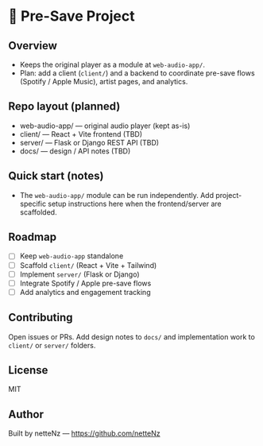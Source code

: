 # 🎵 Pre-Save Project


## Overview
- Keeps the original player as a module at `web-audio-app/`.
- Plan: add a client (`client/`) and a backend to coordinate pre-save flows (Spotify / Apple Music), artist pages, and analytics.

## Repo layout (planned)
- web-audio-app/ — original audio player (kept as-is)
- client/ — React + Vite frontend (TBD)
- server/ — Flask or Django REST API (TBD)
- docs/ — design / API notes (TBD)

## Quick start (notes)
- The `web-audio-app/` module can be run independently. Add project-specific setup instructions here when the frontend/server are scaffolded.

## Roadmap
- [ ] Keep `web-audio-app` standalone
- [ ] Scaffold `client/` (React + Vite + Tailwind)
- [ ] Implement `server/` (Flask or Django)
- [ ] Integrate Spotify / Apple pre-save flows
- [ ] Add analytics and engagement tracking

## Contributing
Open issues or PRs. Add design notes to `docs/` and implementation work to `client/` or `server/` folders.

## License
MIT

## Author
Built by netteNz — https://github.com/netteNz

